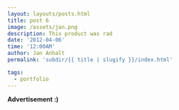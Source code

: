 ```yaml
---
layout: layouts/posts.html
title: post 6
image: /assets/jan.png
description: This product was rad
date: '2012-04-06'
time: '12:00AM'
author: Jan Anhalt
permalink: 'subdir/{{ title | slugify }}/index.html'

tags:
  - portfolio
---
```


**Advertisement :)**
